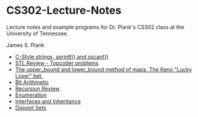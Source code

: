 # CS302-Lecture-Notes

Lecture notes and example programs for Dr. Plank's CS302 class at the University of Tennessee.

James S. Plank

- [C-Style strings, sprintf() and sscanf()](Sprintf/index.html)
- [STL Review - Topcoder problems](STL-Review/index.html)
- [The upper_bound and lower_bound method of maps.  The Keno "Lucky Loser" bet.](Upper_Bound/index.html)
- [Bit Arithmetic](Bits/index.html)
- [Recursion Review](Recursion-Review/index.html)
- [Enumeration](Enumeration/index.html)
- [Interfaces and Inheritance](Interfaces/index.html)
- [Disjoint Sets](Disjoint/index.html)
